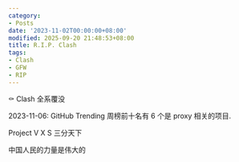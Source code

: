 ```yaml
---
category:
- Posts
date: '2023-11-02T00:00:00+08:00'
modified: 2025-09-20 21:48:53+08:00
title: R.I.P. Clash
tags:
- Clash
- GFW
- RIP
---
```


:coffin: Clash 全系覆没

2023-11-06: GitHub Trending 周榜前十名有 6 个是 proxy 相关的项目.

Project V X S 三分天下

中国人民的力量是伟大的
